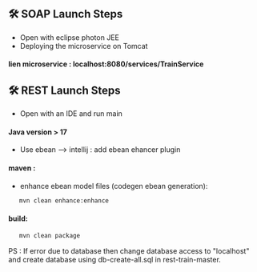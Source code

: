
## 🛠 SOAP Launch Steps
- Open with eclipse photon JEE
- Deploying the microservice on Tomcat

#### lien microservice : localhost:8080/services/TrainService

## 🛠 REST Launch Steps

- Open with an IDE and run main 

#### Java version > 17
- Use ebean --> intellij : add ebean ehancer plugin

#### maven : 
- enhance ebean model files (codegen ebean generation): 

```bash
   mvn clean enhance:enhance
```

#### build: 
```bash
   mvn clean package
```

PS : If error due to database then change database access to "localhost" and create database using db-create-all.sql in rest-train-master. 
